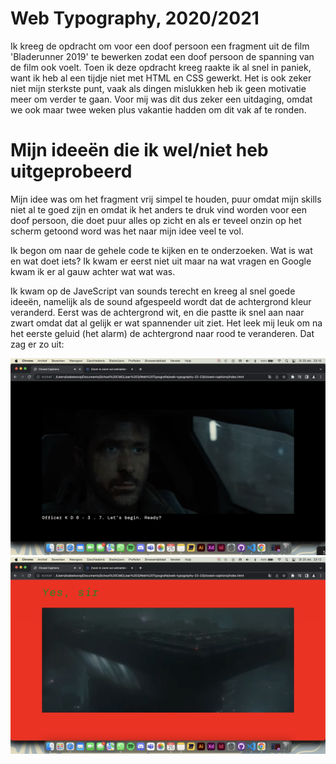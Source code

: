 # Web Typography, 2020/2021
Ik kreeg de opdracht om voor een doof persoon een fragment uit de film 'Bladerunner 2019' te bewerken zodat een doof persoon de spanning van de film ook voelt. Toen ik deze opdracht kreeg raakte ik al snel in paniek, want ik heb al een tijdje niet met HTML en CSS gewerkt. Het is ook zeker niet mijn sterkste punt, vaak als dingen mislukken heb ik geen motivatie meer om verder te gaan. Voor mij was dit dus zeker een uitdaging, omdat we ook maar twee weken plus vakantie hadden om dit vak af te ronden.

# Mijn ideeën die ik wel/niet heb uitgeprobeerd
Mijn idee was om het fragment vrij simpel te houden, puur omdat mijn skills niet al te goed zijn en omdat ik het anders te druk vind worden voor een doof persoon, die doet puur alles op zicht en als er teveel onzin op het scherm getoond word was het naar mijn idee veel te vol.

Ik begon om naar de gehele code te kijken en te onderzoeken. Wat is wat en wat doet iets? Ik kwam er eerst niet uit maar na wat vragen en Google kwam ik er al gauw achter wat wat was.

Ik kwam op de JaveScript van sounds terecht en kreeg al snel goede ideeën, namelijk als de sound afgespeeld wordt dat de achtergrond kleur veranderd. Eerst was de achtergrond wit, en die pastte ik snel aan naar zwart omdat dat al gelijk er wat spannender uit ziet. Het leek mij leuk om na het eerste geluid (het alarm) de achtergrond naar rood te veranderen. Dat zag er zo uit:

<img src="img/scherm1.png" alt="Screenshot 1">

<img src="img/scherm2.png" alt="Screenshot 2">
